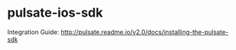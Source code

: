 # pulsate-ios-sdk

Integration Guide: http://pulsate.readme.io/v2.0/docs/installing-the-pulsate-sdk

